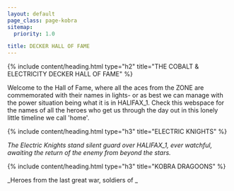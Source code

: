 ```yaml
---
layout: default
page_class: page-kobra
sitemap:
  priority: 1.0

title: DECKER HALL OF FAME
---
```


{% include content/heading.html type="h2" title="THE COBALT & ELECTRICITY DECKER HALL OF FAME" %}

Welcome to the Hall of Fame, where all the aces from the ZONE are commemorated with their names in lights- or as best we can manage with the power situation being what it is in HALIFAX_1. Check this webspace for the names of all the heroes who get us through the day out in this lonely little timeline we call 'home'. 

{% include content/heading.html type="h3" title="ELECTRIC KNIGHTS" %}

_The Electric Knights stand silent guard over HALIFAX_1, ever watchful, awaiting the return of the enemy from beyond the stars._

{% include content/heading.html type="h3" title="KOBRA DRAGOONS" %}

_Heroes from the last great war, soldiers of _
